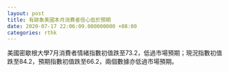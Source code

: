 ```yaml
---
layout: post
title: 有跡象美國本月消費者信心低於預期
date: 2020-07-17 22:06:09.000000000 +08:00
categories: rthk
---
```


美國密歇根大學7月消費者情緒指數初值跌至73.2，低過市場預期；現況指數初值跌至84.2，預期指數初值跌至66.2，兩個數據亦低過市場預期。
